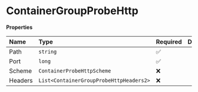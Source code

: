 # ContainerGroupProbeHttp

**Properties**

| Name    | Type                                    | Required | Description |
| :------ | :-------------------------------------- | :------- | :---------- |
| Path    | `string`                                | ✅       |             |
| Port    | `long`                                  | ✅       |             |
| Scheme  | `ContainerProbeHttpScheme`              | ❌       |             |
| Headers | `List<ContainerGroupProbeHttpHeaders2>` | ❌       |             |
